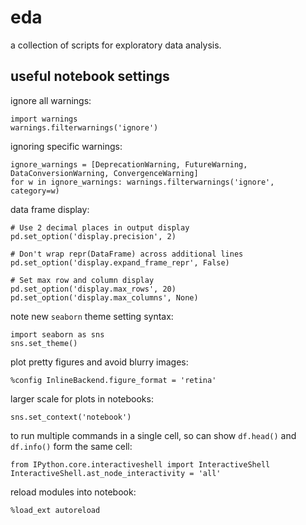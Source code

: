 # eda

a collection of scripts for exploratory data analysis.


## useful notebook settings

ignore all warnings:
```
import warnings
warnings.filterwarnings('ignore')
```

ignoring specific warnings:
```
ignore_warnings = [DeprecationWarning, FutureWarning, DataConversionWarning, ConvergenceWarning]
for w in ignore_warnings: warnings.filterwarnings('ignore', category=w)
```

data frame display:
```
# Use 2 decimal places in output display
pd.set_option('display.precision', 2)

# Don't wrap repr(DataFrame) across additional lines
pd.set_option('display.expand_frame_repr', False)

# Set max row and column display
pd.set_option('display.max_rows', 20)
pd.set_option('display.max_columns', None)
```

note new `seaborn` theme setting syntax:
```
import seaborn as sns
sns.set_theme()
```

plot pretty figures and avoid blurry images:
```
%config InlineBackend.figure_format = 'retina'
```

larger scale for plots in notebooks:
```
sns.set_context('notebook')
```

to run multiple commands in a single cell, so can show `df.head()` and `df.info()` form the same cell:
```
from IPython.core.interactiveshell import InteractiveShell
InteractiveShell.ast_node_interactivity = 'all'
```

reload modules into notebook:
```
%load_ext autoreload
```


